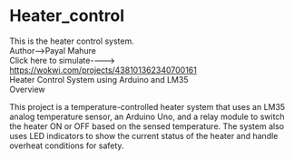 # Heater_control
This is the heater control system.
<br>
Author-->Payal Mahure
<br>
Click here to simulate----> https://wokwi.com/projects/438101362340700161
<br>
Heater Control System using Arduino and LM35
<br>
 Overview
 <br>

This project is a temperature-controlled heater system that uses an LM35 analog temperature sensor, an Arduino Uno, and a relay module to switch the heater ON or OFF based on the sensed temperature. The system also uses LED indicators to show the current status of the heater and handle overheat conditions for safety.
<br>
